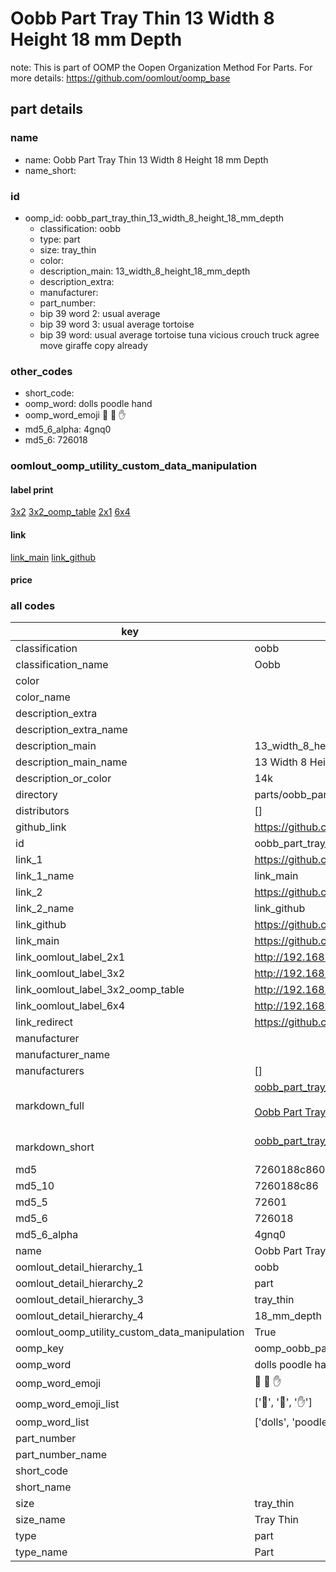 # Oobb Part Tray Thin 13 Width 8 Height 18 mm Depth  

note: This is part of OOMP the Oopen Organization Method For Parts. For more details: https://github.com/oomlout/oomp_base

##  part details
  







### name
* name: Oobb Part Tray Thin 13 Width 8 Height 18 mm Depth
* name_short: 
### id
* oomp_id: oobb_part_tray_thin_13_width_8_height_18_mm_depth
  * classification: oobb
  * type: part
  * size: tray_thin
  * color: 
  * description_main: 13_width_8_height_18_mm_depth
  * description_extra: 
  * manufacturer: 
  * part_number: 
  * bip 39 word 2: usual average
  * bip 39 word 3: usual average tortoise
  * bip 39 word: usual average tortoise tuna vicious crouch truck agree move giraffe copy already

### other_codes
* short_code: 
* oomp_word: dolls poodle hand
* oomp_word_emoji :dolls: :poodle: :hand:
* md5_6_alpha: 4gnq0
* md5_6: 726018






### oomlout_oomp_utility_custom_data_manipulation
#### label print
[3x2](http://192.168.1.245:1112/?label=oomp%204gnq0)
[3x2_oomp_table](http://192.168.1.108:1112/?label=oomp%204gnq0)
[2x1](http://192.168.1.242:1112/?label=oomp%204gnq0)
[6x4](http://192.168.1.55:1112/?label=oomp%204gnq0)    

#### link

[link_main](https://github.com/oomlout/oomlout_oomp_version_1_messy/tree/main/parts/oobb_part_tray_thin_13_width_8_height_18_mm_depth) [link_github](https://github.com/oomlout/oomlout_oomp_version_1_messy/tree/main/parts/oobb_part_tray_thin_13_width_8_height_18_mm_depth)                             

#### price







### all codes 
| key | value |  
| --- | --- |  
| classification | oobb |  
| classification_name | Oobb |  
| color |  |  
| color_name |  |  
| description_extra |  |  
| description_extra_name |  |  
| description_main | 13_width_8_height_18_mm_depth |  
| description_main_name | 13 Width 8 Height 18 mm Depth |  
| description_or_color | 14k |  
| directory | parts/oobb_part_tray_thin_13_width_8_height_18_mm_depth |  
| distributors | [] |  
| github_link | https://github.com/oomlout/oomlout_oomp_part_src/tree/main/parts/oobb_part_tray_thin_13_width_8_height_18_mm_depth |  
| id | oobb_part_tray_thin_13_width_8_height_18_mm_depth |  
| link_1 | https://github.com/oomlout/oomlout_oomp_version_1_messy/tree/main/parts/oobb_part_tray_thin_13_width_8_height_18_mm_depth |  
| link_1_name | link_main |  
| link_2 | https://github.com/oomlout/oomlout_oomp_version_1_messy/tree/main/parts/oobb_part_tray_thin_13_width_8_height_18_mm_depth |  
| link_2_name | link_github |  
| link_github | https://github.com/oomlout/oomlout_oomp_version_1_messy/tree/main/parts/oobb_part_tray_thin_13_width_8_height_18_mm_depth |  
| link_main | https://github.com/oomlout/oomlout_oomp_version_1_messy/tree/main/parts/oobb_part_tray_thin_13_width_8_height_18_mm_depth |  
| link_oomlout_label_2x1 | http://192.168.1.242:1112/?label=oomp%204gnq0 |  
| link_oomlout_label_3x2 | http://192.168.1.245:1112/?label=oomp%204gnq0 |  
| link_oomlout_label_3x2_oomp_table | http://192.168.1.108:1112/?label=oomp%204gnq0 |  
| link_oomlout_label_6x4 | http://192.168.1.55:1112/?label=oomp%204gnq0 |  
| link_redirect | https://github.com/oomlout/oomlout_oomp_version_1_messy/tree/main/parts/oobb_part_tray_thin_13_width_8_height_18_mm_depth |  
| manufacturer |  |  
| manufacturer_name |  |  
| manufacturers | [] |  
| markdown_full | [oobb_part_tray_thin_13_width_8_height_18_mm_depth](none)<br>[](none)<br>[Oobb Part Tray Thin 13 Width 8 Height 18 Mm Depth](none)<br><br> |  
| markdown_short | [oobb_part_tray_thin_13_width_8_height_18_mm_depth](none)<br><br> |  
| md5 | 7260188c86051d24d0f9cea7cb03f781 |  
| md5_10 | 7260188c86 |  
| md5_5 | 72601 |  
| md5_6 | 726018 |  
| md5_6_alpha | 4gnq0 |  
| name | Oobb Part Tray Thin 13 Width 8 Height 18 mm Depth |  
| oomlout_detail_hierarchy_1 | oobb |  
| oomlout_detail_hierarchy_2 | part |  
| oomlout_detail_hierarchy_3 | tray_thin |  
| oomlout_detail_hierarchy_4 | 18_mm_depth |  
| oomlout_oomp_utility_custom_data_manipulation | True |  
| oomp_key | oomp_oobb_part_tray_thin_13_width_8_height_18_mm_depth |  
| oomp_word | dolls poodle hand |  
| oomp_word_emoji | :dolls: :poodle: :hand: |  
| oomp_word_emoji_list | [':dolls:', ':poodle:', ':hand:'] |  
| oomp_word_list | ['dolls', 'poodle', 'hand'] |  
| part_number |  |  
| part_number_name |  |  
| short_code |  |  
| short_name |  |  
| size | tray_thin |  
| size_name | Tray Thin |  
| type | part |  
| type_name | Part |  
